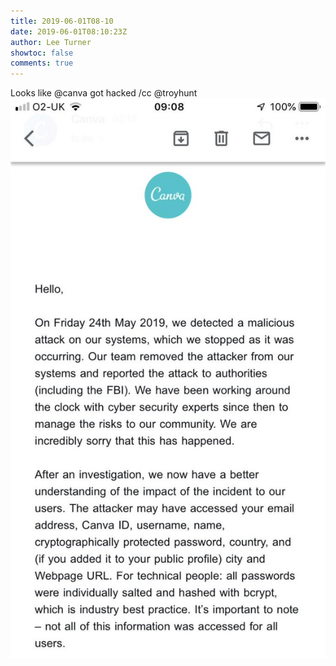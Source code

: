 ```yaml
---
title: 2019-06-01T08-10
date: 2019-06-01T08:10:23Z
author: Lee Turner
showtoc: false
comments: true
---
```


Looks like @canva got hacked /cc @troyhunt ![](/img/x//1134733918597525509-D79ic2oXYAAVh8_.jpg)

